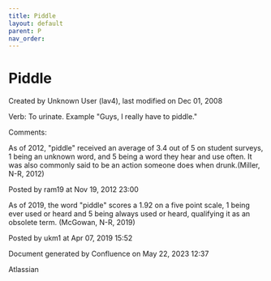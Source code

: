 ```yaml
---
title: Piddle
layout: default
parent: P
nav_order:
---
```


# Piddle

Created by  Unknown User (lav4), last modified on Dec 01, 2008

Verb: To urinate. Example &quot;Guys, I really have to piddle.&quot; 

Comments:

As of 2012, &quot;piddle&quot; received an average of 3.4 out of 5 on student surveys, 1 being an unknown word, and 5 being a word they hear and use often. It was also commonly said to be an action someone does when drunk.(Miller, N-R, 2012)

Posted by ram19 at Nov 19, 2012 23:00

As of 2019, the word &quot;piddle&quot; scores a 1.92 on a five point scale, 1 being ever used or heard and 5 being always used or heard, qualifying it as an obsolete term. (McGowan, N-R, 2019)

Posted by ukm1 at Apr 07, 2019 15:52

Document generated by Confluence on May 22, 2023 12:37

Atlassian
